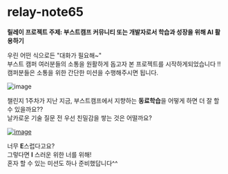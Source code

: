 # relay-note65

**릴레이 프로젝트 주제: 부스트캠프 커뮤니티 또는 개발자로서 학습과 성장을 위해 AI 활용하기**

우린 어떤 식으로든 "대화가 필요해~"<br>
부스트 캠퍼 여러분들의 소통을 원활하게 돕고자 본 프로젝트를 시작하게되었습니다 !!<br>
캠퍼분들은 소통을 위한 간단한 미션을 수행해주시면 됩니다.<br>

<img src="https://i.ibb.co/G4TSXqXd/image.png" alt="image" border="0">

챌린지 1주차가 지난 지금, 부스트캠프에서 지향하는 **동료학습**을 어떻게 하면 더 잘 할 수 있을까요??  
날카로운 기술 질문 전 우선 친밀감을 쌓는 것은 어떨까요?  

<a href="https://ibb.co/jP4W7Z50"><img src="https://i.ibb.co/9kYVR3vK/image.png" alt="image" border="0"></a>


너무 **E**스럽다고요?<br>
그렇다면 **I** 스러운 위한 너를 위해!<br> 
혼자 할 수 있는 미션도 하나 준비했답니다^^<br>